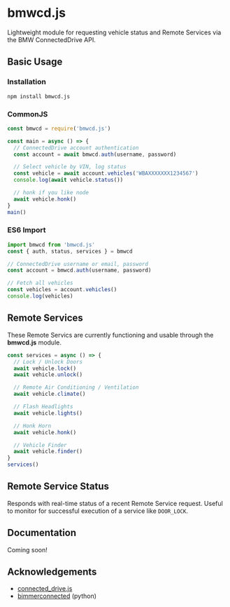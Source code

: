 # bmwcd.js

Lightweight module for requesting vehicle status and Remote Services via the BMW ConnectedDrive API.

## Basic Usage

### Installation

```shell
npm install bmwcd.js
```

### CommonJS

```javascript
const bmwcd = require('bmwcd.js')

const main = async () => {
  // ConnectedDrive account authentication
  const account = await bmwcd.auth(username, password)

  // Select vehicle by VIN, log status
  const vehicle = await account.vehicles('WBAXXXXXXX1234567')
  console.log(await vehicle.status())

  // honk if you like node
  await vehicle.honk()
}
main()
```

### ES6 Import

```javascript
import bmwcd from 'bmwcd.js'
const { auth, status, services } = bmwcd

// ConnectedDrive username or email, password
const account = bmwcd.auth(username, password)

// Fetch all vehicles
const vehicles = account.vehicles()
console.log(vehicles)
```

## Remote Services

These Remote Servics are currently functioning and usable through the **bmwcd.js** module.

```javascript
const services = async () => {
  // Lock / Unlock Doors
  await vehicle.lock()
  await vehicle.unlock()

  // Remote Air Conditioning / Ventilation
  await vehicle.climate()

  // Flash Headlights
  await vehicle.lights()

  // Honk Horn
  await vehicle.honk()

  // Vehicle Finder
  await vehicle.finder()
}
services()
```

## Remote Service Status

Responds with real-time status of a recent Remote Service request. Useful to monitor for successful execution of a service like `DOOR_LOCK`.

## Documentation

Coming soon!

## Acknowledgements

* [connected_drive.js](https://github.com/1source-ac/connected_drive.js) 
* [bimmerconnected](https://github.com/bimmerconnected/bimmer_connected) (python)
